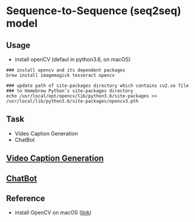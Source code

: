 # Sequence-to-Sequence (seq2seq) model

## Usage

- install openCV (defaul in python3.6, on macOS)
```
### install opencv and its dependent packages
brew install imagemagick tesseract opencv

### update path of site-packages directory which contains cv2.so file 
### to Homebrew Python’s site-packages directory
echo /usr/local/opt/opencv/lib/python3.6/site-packages >> /usr/local/lib/python3.6/site-packages/opencv3.pth

```

## Task

- Video Caption Generation
- ChatBot

## [Video Caption Generation](./doc/HW2-1.pdf)

## [ChatBot](./doc/HW2-2.pdf)

## Reference

- install OpenCV on macOS ([link](https://www.learnopencv.com/install-opencv3-on-macos/))